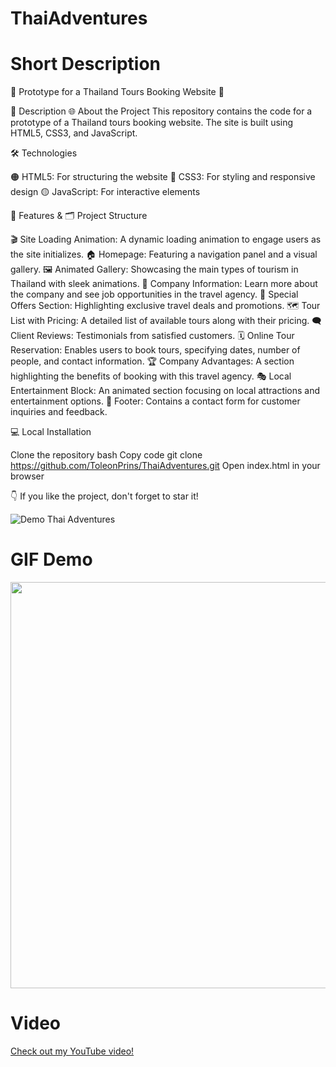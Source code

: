 # ThaiAdventures
# Short Description
🌴 Prototype for a Thailand Tours Booking Website 🌴

📝 Description
🌐 About the Project
This repository contains the code for a prototype of a Thailand tours booking website. The site is built using HTML5, CSS3, and JavaScript.

🛠️ Technologies

🟠 HTML5: For structuring the website
🔵 CSS3: For styling and responsive design
🟡 JavaScript: For interactive elements

🌟 Features & 🗂 Project Structure

🎬 Site Loading Animation: A dynamic loading animation to engage users as the site initializes.
🏠 Homepage: Featuring a navigation panel and a visual gallery.
🖼 Animated Gallery: Showcasing the main types of tourism in Thailand with sleek animations.
🏢 Company Information: Learn more about the company and see job opportunities in the travel agency.
🎉 Special Offers Section: Highlighting exclusive travel deals and promotions.
🗺 Tour List with Pricing: A detailed list of available tours along with their pricing.
🗨 Client Reviews: Testimonials from satisfied customers.
🗓 Online Tour Reservation: Enables users to book tours, specifying dates, number of people, and contact information.
🏆 Company Advantages: A section highlighting the benefits of booking with this travel agency.
🎭 Local Entertainment Block: An animated section focusing on local attractions and entertainment options.
💌 Footer: Contains a contact form for customer inquiries and feedback.

💻 Local Installation

Clone the repository
bash
Copy code
git clone https://github.com/ToleonPrins/ThaiAdventures.git
Open index.html in your browser

👇 If you like the project, don't forget to star it!

![Demo Thai Adventures](./thai-adventures/thai-adventures.png)
# GIF Demo
<img src="./thai-adventures/thai-adventures.gif" width="1200" height="650">

# Video
[Check out my YouTube video!](https://youtu.be/9gB__mvd8dQ)
